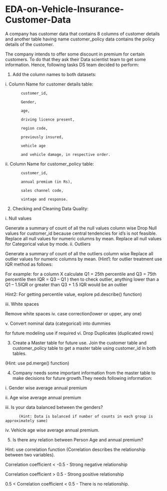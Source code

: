 # EDA-on-Vehicle-Insurance-Customer-Data

A company has customer data that contains 8 columns of customer details and another table having name customer_policy data contains the policy details of the customer. 

The company intends to offer some discount in premium for certain customers. To do that they ask their Data scientist team to get some information. Hence, following tasks DS team decided to perform:

1. Add the column names to both datasets:

i. Column Name for customer details table:

           customer_id, 

           Gender,

           age, 

           driving licence present,

           region code, 

           previously insured, 

           vehicle age 

           and vehicle damage, in respective order. 

ii. Column Name for customer_policy table:

           customer_id, 

           annual premium (in Rs), 

           sales channel code, 

           vintage and response. 

2. Checking and Cleaning Data Quality:

i. Null values

Generate a summary of count of all the null values column wise
Drop Null values for customer_id because central tendencies for id’s is not feasible.
Replace all null values for numeric columns by mean. 
Replace all null values for Categorical value by mode.
ii. Outliers

Generate a summary of count of all the outliers column wise
Replace all outlier values for numeric columns by mean. 
(Hint1: for outlier treatment use IQR method as follows:

For example: for a column X calculate Q1 = 25th percentile and Q3 = 75th percentile then IQR = Q3 – Q1 ) then to check outlier, anything lower than a Q1 – 1.5IQR or greater than Q3 + 1.5 IQR would be an outlier

Hint2: For getting percentile value, explore pd.describe() function)

iii. White spaces

Remove white spaces
iv. case correction(lower or upper, any one) 

v. Convert nominal data (categorical) into dummies 

for future modeling use if required
vi. Drop Duplicates (duplicated rows)

3. Create a Master table for future use. Join the customer table and customer_policy table to get a master table using customer_id in both tables.

(Hint: use pd.merge() function)

4. Company needs some important information from the master table to make decisions for future growth.They needs following information:

 i. Gender wise average annual premium

ii. Age wise average annual premium

iii. Is your data balanced between the genders?

          (Hint: Data is balanced if number of counts in each group is approximately same)

iv. Vehicle age wise average annual premium.

5. Is there any relation between Person Age and annual premium?

Hint: use correlation function (Correlation describes the relationship between two variables). 

Correlation coefficient < -0.5           - Strong negative relationship

Correlation coefficient > 0.5            -  Strong positive relationship

0.5 < Correlation coefficient < 0.5   - There is no relationship. 
